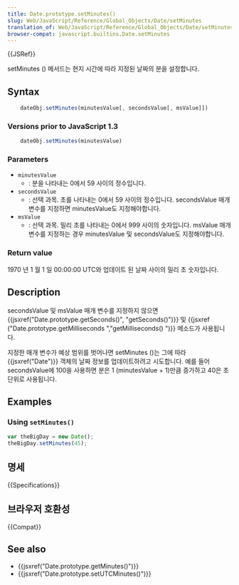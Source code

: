 ```yaml
---
title: Date.prototype.setMinutes()
slug: Web/JavaScript/Reference/Global_Objects/Date/setMinutes
translation_of: Web/JavaScript/Reference/Global_Objects/Date/setMinutes
browser-compat: javascript.builtins.Date.setMinutes
---
```


{{JSRef}}

setMinutes () 메서드는 현지 시간에 따라 지정된 날짜의 분을 설정합니다.

## Syntax

```js
    dateObj.setMinutes(minutesValue[, secondsValue[, msValue]])
```

### Versions prior to JavaScript 1.3

```js
    dateObj.setMinutes(minutesValue)
```

### Parameters

- `minutesValue`
  - : 분을 나타내는 0에서 59 사이의 정수입니다.
- `secondsValue`
  - : 선택 과목. 초를 나타내는 0에서 59 사이의 정수입니다. secondsValue 매개 변수를 지정하면 minutesValue도 지정해야합니다.
- `msValue`
  - : 선택 과목. 밀리 초를 나타내는 0에서 999 사이의 숫자입니다. msValue 매개 변수를 지정하는 경우 minutesValue 및 secondsValue도 지정해야합니다.

### Return value

1970 년 1 월 1 일 00:00:00 UTC와 업데이트 된 날짜 사이의 밀리 초 숫자입니다.

## Description

secondsValue 및 msValue 매개 변수를 지정하지 않으면 {{jsxref("Date.prototype.getSeconds()", "getSeconds()")}} 및 {{jsxref ("Date.prototype.getMilliseconds ","getMilliseconds() ")}} 메소드가 사용됩니다.

지정한 매개 변수가 예상 범위를 벗어나면 setMinutes ()는 그에 따라 {{jsxref("Date")}} 객체의 날짜 정보를 업데이트하려고 시도합니다. 예를 들어 secondsValue에 100을 사용하면 분은 1 (minutesValue + 1)만큼 증가하고 40은 초 단위로 사용됩니다.

## Examples

### Using `setMinutes()`

```js
var theBigDay = new Date();
theBigDay.setMinutes(45);
```

## 명세

{{Specifications}}

## 브라우저 호환성

{{Compat}}

## See also

- {{jsxref("Date.prototype.getMinutes()")}}
- {{jsxref("Date.prototype.setUTCMinutes()")}}
